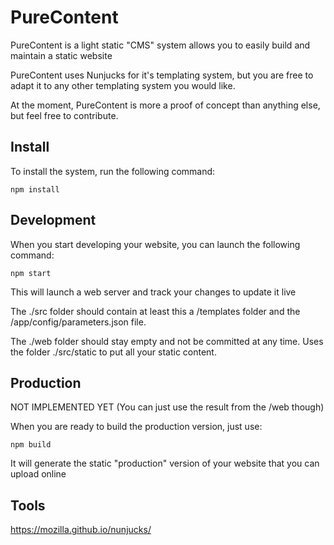 # PureContent

PureContent is a light static "CMS" system allows you to easily build and maintain a static website

PureContent uses Nunjucks for it's templating system, but you are free to adapt it to any other templating system you would like.

At the moment, PureContent is more a proof of concept than anything else, but feel free to contribute.

## Install

To install the system, run the following command:

```npm install```

## Development

When you start developing your website, you can launch the following command:

```npm start```

This will launch a web server and track your changes to update it live

The ./src folder should contain at least this a /templates folder and the /app/config/parameters.json file.

The ./web folder should stay empty and not be committed at any time. Uses the folder ./src/static to put all your static content.

## Production

NOT IMPLEMENTED YET (You can just use the result from the /web though)

When you are ready to build the production version, just use:

```npm build``` 

It will generate the static "production" version of your website that you can upload online


## Tools

https://mozilla.github.io/nunjucks/